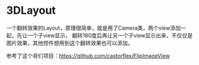 # 3DLayout

一个翻转效果的Layout，原理很简单，就是用了Camera类，两个view添加一起，先让一个子view显示，
翻转180度后再让另一个子view显示出来，不仅仅是图片效果，其他控件想用到这个翻转效果也可以添加。

参考了这个哥们项目：https://github.com/castorflex/FlipImageView